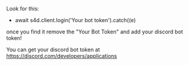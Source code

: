Look for this:
- await s4d.client.login('Your bot token').catch((e)

once you find it remove the "Your Bot Token" and add your discord bot token!

You can get your discord bot token at https://discord.com/developers/applications
